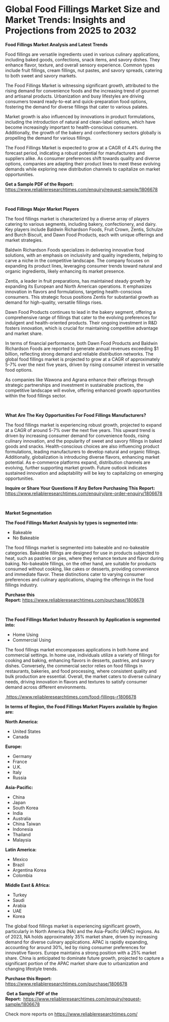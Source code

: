 <p><h1>Global Food Fillings Market Size and Market Trends: Insights and Projections from 2025 to 2032</h1></p><p><strong>Food Fillings Market Analysis and Latest Trends</strong></p>
<p><p>Food fillings are versatile ingredients used in various culinary applications, including baked goods, confections, snack items, and savory dishes. They enhance flavor, texture, and overall sensory experience. Common types include fruit fillings, cream fillings, nut pastes, and savory spreads, catering to both sweet and savory markets.</p><p>The Food Fillings Market is witnessing significant growth, attributed to the rising demand for convenience foods and the increasing trend of gourmet and artisanal products. Urbanization and busy lifestyles are driving consumers toward ready-to-eat and quick-preparation food options, fostering the demand for diverse fillings that cater to various palates.</p><p>Market growth is also influenced by innovations in product formulations, including the introduction of natural and clean-label options, which have become increasingly important to health-conscious consumers. Additionally, the growth of the bakery and confectionery sectors globally is propelling the demand for various fillings.</p><p>The Food Fillings Market is expected to grow at a CAGR of 4.4% during the forecast period, indicating a robust potential for manufacturers and suppliers alike. As consumer preferences shift towards quality and diverse options, companies are adapting their product lines to meet these evolving demands while exploring new distribution channels to capitalize on market opportunities.</p></p>
<p><strong>Get a Sample PDF of the Report:&nbsp;</strong> <a href="https://www.reliableresearchtimes.com/enquiry/request-sample/1806678?utm_campaign=3056&utm_medium=2&utm_source=Github&utm_content=ia&utm_term=07042025&utm_id=food-fillings">https://www.reliableresearchtimes.com/enquiry/request-sample/1806678</a></p>
<p>&nbsp;</p>
<p><strong>Food Fillings Major Market Players</strong></p>
<p><p>The food fillings market is characterized by a diverse array of players catering to various segments, including bakery, confectionery, and dairy. Key players include Baldwin Richardson Foods, Fruit Crown, Zentis, Schulze and Burch Biscuit, and Dawn Food Products, each with unique offerings and market strategies.</p><p>Baldwin Richardson Foods specializes in delivering innovative food solutions, with an emphasis on inclusivity and quality ingredients, helping to carve a niche in the competitive landscape. The company focuses on expanding its product lines, leveraging consumer trends toward natural and organic ingredients, likely enhancing its market presence.</p><p>Zentis, a leader in fruit preparations, has maintained steady growth by expanding its European and North American operations. It emphasizes innovation in flavors and formulations, targeting health-conscious consumers. This strategic focus positions Zentis for substantial growth as demand for high-quality, versatile fillings rises.</p><p>Dawn Food Products continues to lead in the bakery segment, offering a comprehensive range of fillings that cater to the evolving preferences for indulgent and health-oriented products. Their ongoing investment in R&D fosters innovation, which is crucial for maintaining competitive advantage and market share.</p><p>In terms of financial performance, both Dawn Food Products and Baldwin Richardson Foods are reported to generate annual revenues exceeding $1 billion, reflecting strong demand and reliable distribution networks. The global food fillings market is projected to grow at a CAGR of approximately 5-7% over the next five years, driven by rising consumer interest in versatile food options.</p><p>As companies like Wawona and Agrana enhance their offerings through strategic partnerships and investment in sustainable practices, the competitive landscape will evolve, offering enhanced growth opportunities within the food fillings sector.</p></p>
<p>&nbsp;</p>
<p><strong>What Are The Key Opportunities For Food Fillings Manufacturers?</strong></p>
<p><p>The food fillings market is experiencing robust growth, projected to expand at a CAGR of around 5-7% over the next five years. This upward trend is driven by increasing consumer demand for convenience foods, rising culinary innovation, and the popularity of sweet and savory fillings in baked goods and snacks. Health-conscious choices are also influencing product formulations, leading manufacturers to develop natural and organic fillings. Additionally, globalization is introducing diverse flavors, enhancing market potential. As e-commerce platforms expand, distribution channels are evolving, further supporting market growth. Future outlook indicates sustained innovation and adaptability will be key to capitalizing on emerging opportunities.</p></p>
<p><strong>Inquire or Share Your Questions If Any Before Purchasing This Report:</strong> <a href="https://www.reliableresearchtimes.com/enquiry/pre-order-enquiry/1806678?utm_campaign=3056&utm_medium=2&utm_source=Github&utm_content=ia&utm_term=07042025&utm_id=food-fillings">https://www.reliableresearchtimes.com/enquiry/pre-order-enquiry/1806678</a></p>
<p>&nbsp;</p>
<p><strong>Market Segmentation</strong></p>
<p><strong>The Food Fillings Market Analysis by types is segmented into:</strong></p>
<p><ul><li>Bakeable</li><li>No Bakeable</li></ul></p>
<p><p>The food fillings market is segmented into bakeable and no-bakeable categories. Bakeable fillings are designed for use in products subjected to heat, such as pastries or pies, where they enhance texture and flavor during baking. No-bakeable fillings, on the other hand, are suitable for products consumed without cooking, like cakes or desserts, providing convenience and immediate flavor. These distinctions cater to varying consumer preferences and culinary applications, shaping the offerings in the food fillings industry.</p></p>
<p><strong>Purchase this Report:&nbsp;</strong><a href="https://www.reliableresearchtimes.com/purchase/1806678?utm_campaign=3056&utm_medium=2&utm_source=Github&utm_content=ia&utm_term=07042025&utm_id=food-fillings">https://www.reliableresearchtimes.com/purchase/1806678</a></p>
<p>&nbsp;</p>
<p><strong>The Food Fillings Market Industry Research by Application is segmented into:</strong></p>
<p><ul><li>Home Using</li><li>Commercial Using</li></ul></p>
<p><p>The food fillings market encompasses applications in both home and commercial settings. In home use, individuals utilize a variety of fillings for cooking and baking, enhancing flavors in desserts, pastries, and savory dishes. Conversely, the commercial sector relies on food fillings in restaurants, bakeries, and food processing, where consistent quality and bulk production are essential. Overall, the market caters to diverse culinary needs, driving innovation in flavors and textures to satisfy consumer demand across different environments.</p></p>
<p><a href="https://www.reliableresearchtimes.com/food-fillings-r1806678?utm_campaign=3056&utm_medium=2&utm_source=Github&utm_content=ia&utm_term=07042025&utm_id=food-fillings">&nbsp;https://www.reliableresearchtimes.com/food-fillings-r1806678</a></p>
<p><strong>In terms of Region, the Food Fillings Market Players available by Region are:</strong></p>
<p>
    <p> <strong> North America: </strong>
        <ul>
            <li>United States</li>
            <li>Canada</li>
        </ul>
        </p> 
    <p> <strong> Europe: </strong>
        <ul>
            <li>Germany</li>
            <li>France</li>
            <li>U.K.</li>
            <li>Italy</li>
            <li>Russia</li>
        </ul>
        </p> 
    <p> <strong> Asia-Pacific: </strong>
        <ul>
            <li>China</li>
            <li>Japan</li>
            <li>South Korea</li>
            <li>India</li>
            <li>Australia</li>
            <li>China Taiwan</li>
            <li>Indonesia</li>
            <li>Thailand</li>
            <li>Malaysia</li>
        </ul>
        </p> 
    <p> <strong> Latin America: </strong>
        <ul>
            <li>Mexico</li>
            <li>Brazil</li>
            <li>Argentina Korea</li>
            <li>Colombia</li>
        </ul>
        </p> 
    <p> <strong> Middle East & Africa: </strong>
        <ul>
            <li>Turkey</li>
            <li>Saudi</li>
            <li>Arabia</li>
            <li>UAE</li>
            <li>Korea</li>
        </ul>
    </p>
    </p>
<p><p>The global food fillings market is experiencing significant growth, particularly in North America (NA) and the Asia-Pacific (APAC) regions. As of 2023, NA holds approximately 35% market share, driven by increasing demand for diverse culinary applications. APAC is rapidly expanding, accounting for around 30%, led by rising consumer preferences for innovative flavors. Europe maintains a strong position with a 25% market share. China is anticipated to dominate future growth, projected to capture a significant portion of the APAC market share due to urbanization and changing lifestyle trends.</p></p>
<p><strong>Purchase this Report: </strong><a href="https://www.reliableresearchtimes.com/purchase/1806678?utm_campaign=3056&utm_medium=2&utm_source=Github&utm_content=ia&utm_term=07042025&utm_id=food-fillings">https://www.reliableresearchtimes.com/purchase/1806678</a></p>
<p>&nbsp;<strong>Get a Sample PDF of the Report:&nbsp;&nbsp;</strong><a href="https://www.reliableresearchtimes.com/enquiry/request-sample/1806678?utm_campaign=3056&utm_medium=2&utm_source=Github&utm_content=ia&utm_term=07042025&utm_id=food-fillings">https://www.reliableresearchtimes.com/enquiry/request-sample/1806678</a></p>
<p><strong></strong></p>
<p>Check more reports on <a href="https://www.reliableresearchtimes.com/?utm_campaign=3056&utm_medium=2&utm_source=Github&utm_content=ia&utm_term=07042025&utm_id=food-fillings">https://www.reliableresearchtimes.com/</a></p>